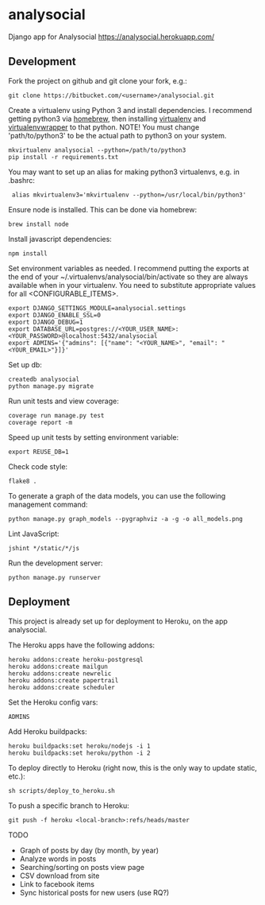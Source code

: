 analysocial
=========

Django app for Analysocial
https://analysocial.herokuapp.com/

Development
-----------

Fork the project on github and git clone your fork, e.g.:

    git clone https://bitbucket.com/<username>/analysocial.git

Create a virtualenv using Python 3 and install dependencies. I recommend getting python3 via [homebrew](http://brew.sh/), then installing [virtualenv](https://virtualenv.pypa.io/en/latest/installation.html) and [virtualenvwrapper](https://virtualenvwrapper.readthedocs.org/en/latest/install.html#basic-installation) to that python. NOTE! You must change 'path/to/python3'
to be the actual path to python3 on your system.

    mkvirtualenv analysocial --python=/path/to/python3
    pip install -r requirements.txt
    
You may want to set up an alias for making python3 virtualenvs, e.g. in .bashrc:

     alias mkvirtualenv3='mkvirtualenv --python=/usr/local/bin/python3'
    
Ensure node is installed. This can be done via homebrew:

    brew install node
    
Install javascript dependencies:

    npm install
    
Set environment variables as needed. I recommend putting the exports at the end of your ~/.virtualenvs/analysocial/bin/activate so they are always available when in your virtualenv. You need to substitute appropriate values for all <CONFIGURABLE_ITEMS>.

    export DJANGO_SETTINGS_MODULE=analysocial.settings
    export DJANGO_ENABLE_SSL=0
    export DJANGO_DEBUG=1
    export DATABASE_URL=postgres://<YOUR_USER_NAME>:<YOUR_PASSWORD>@localhost:5432/analysocial
    export ADMINS='{"admins": [{"name": "<YOUR_NAME>", "email": "<YOUR_EMAIL>"}]}'

Set up db:

    createdb analysocial
    python manage.py migrate

Run unit tests and view coverage:

    coverage run manage.py test
    coverage report -m
    
Speed up unit tests by setting environment variable:

    export REUSE_DB=1

Check code style:

    flake8 .
    
To generate a graph of the data models, you can use the following management command:

    python manage.py graph_models --pygraphviz -a -g -o all_models.png

Lint JavaScript:

    jshint */static/*/js

Run the development server:

    python manage.py runserver
    

Deployment
----------

This project is already set up for deployment to Heroku, on the app analysocial.

The Heroku apps have the following addons:
    
    heroku addons:create heroku-postgresql
    heroku addons:create mailgun
    heroku addons:create newrelic
    heroku addons:create papertrail
    heroku addons:create scheduler
    
Set the Heroku config vars:

    ADMINS

Add Heroku buildpacks:

    heroku buildpacks:set heroku/nodejs -i 1
    heroku buildpacks:set heroku/python -i 2

To deploy directly to Heroku (right now, this is the only way to update static, etc.):

    sh scripts/deploy_to_heroku.sh
    
To push a specific branch to Heroku:

    git push -f heroku <local-branch>:refs/heads/master
    

TODO

* Graph of posts by day (by month, by year)
* Analyze words in posts
* Searching/sorting on posts view page
* CSV download from site
* Link to facebook items
* Sync historical posts for new users (use RQ?)
